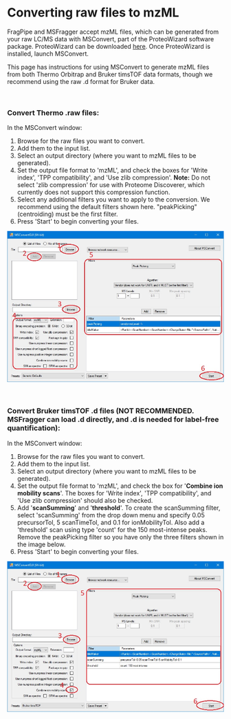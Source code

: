 # Converting raw files to mzML

FragPipe and MSFragger accept mzML files, which can be generated from your raw LC/MS data with MSConvert, part of the ProteoWizard software package. ProteoWizard can be downloaded [here](http://www.proteowizard.org/download.html). Once ProteoWizard is installed, launch MSConvert.

This page has instructions for using MSConvert to generate mzML files from both Thermo Orbitrap and Bruker timsTOF data formats, though we recommend using the raw .d format for Bruker data.

<br>

### Convert Thermo .raw files:
In the MSConvert window:
1. Browse for the raw files you want to convert.
2. Add them to the input list.
3. Select an output directory (where you want to mzML files to be generated).
4. Set the output file format to 'mzML', and check the boxes for 'Write index', 'TPP compatibility', and 'Use zlib compression'. **Note:** Do not select 'zlib compression' for use with Proteome Discoverer, which currently does not support this compression function.
5. Select any additional filters you want to apply to the conversion. We recommend using the default filters shown here. "peakPicking" (centroiding) must be the first filter.
6. Press 'Start' to begin converting your files.

![](https://raw.githubusercontent.com/Nesvilab/MSFragger/master/images/9.jpg)

<br>

### Convert Bruker timsTOF .d files (NOT RECOMMENDED. MSFragger can load .d directly, and .d is needed for label-free quantification):
In the MSConvert window:
1. Browse for the raw files you want to convert.
2. Add them to the input list.
3. Select an output directory (where you want to mzML files to be generated).
4. Set the output file format to 'mzML', and check the box for '**Combine ion mobility scans**'. The boxes for 'Write index', 'TPP compatibility', and 'Use zlib compression' should also be checked.
5. Add '**scanSumming**' and '**threshold**'. To create the scanSumming filter, select 'scanSumming' from the drop down menu and specify 0.05 precursorTol, 5 scanTimeTol, and 0.1 for ionMobilityTol. Also add a 'threshold' scan using type 'count' for the 150 most-intense peaks. Remove the peakPicking filter so you have only the three filters shown in the image below.
6. Press 'Start' to begin converting your files.

![](https://raw.githubusercontent.com/Nesvilab/MSFragger/master/images/10.jpg)
